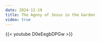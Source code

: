 ```yaml
---
date: 2024-12-19
title: The Agony of Jesus in the Garden
video: true
---
```



{{< youtube D0eEegbDPGw >}}
